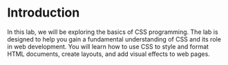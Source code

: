 # Introduction

In this lab, we will be exploring the basics of CSS programming. The lab is designed to help you gain a fundamental understanding of CSS and its role in web development. You will learn how to use CSS to style and format HTML documents, create layouts, and add visual effects to web pages.
